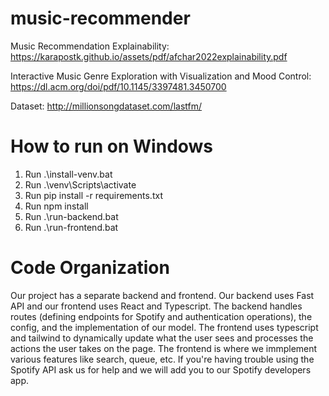 # music-recommender
Music Recommendation Explainability: https://karapostk.github.io/assets/pdf/afchar2022explainability.pdf

Interactive Music Genre Exploration with Visualization and Mood Control: https://dl.acm.org/doi/pdf/10.1145/3397481.3450700

Dataset: http://millionsongdataset.com/lastfm/

# How to run on Windows
1. Run .\install-venv.bat
2. Run .\venv\Scripts\activate
3. Run pip install -r requirements.txt
4. Run npm install
5. Run .\run-backend.bat
6. Run .\run-frontend.bat

# Code Organization
Our project has a separate backend and frontend. Our backend uses Fast API and our frontend uses React and Typescript. The backend handles routes (defining endpoints for Spotify and authentication operations), the config, and the implementation of our model. The frontend uses typescript and tailwind to dynamically update what the user sees and processes the actions the user takes on the page. The frontend is where we immplement various features like search, queue, etc.
If you're having trouble using the Spotify API ask us for help and we will add you to our Spotify developers app.
